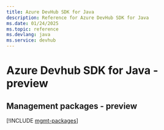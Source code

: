 ```yaml
---
title: Azure DevHub SDK for Java
description: Reference for Azure DevHub SDK for Java
ms.date: 01/24/2025
ms.topic: reference
ms.devlang: java
ms.service: devhub
---
```

# Azure Devhub SDK for Java - preview

## Management packages - preview
[!INCLUDE [mgmt-packages](devhub-mgmt-index.md)]